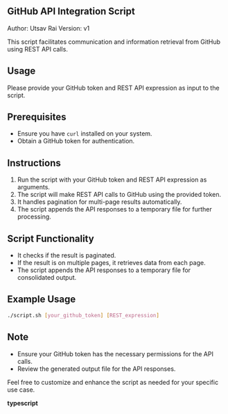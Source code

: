 ## GitHub API Integration Script

Author: Utsav Rai
Version: v1

This script facilitates communication and information retrieval from GitHub using REST API calls.

## Usage

Please provide your GitHub token and REST API expression as input to the script.

## Prerequisites

- Ensure you have `curl` installed on your system.
- Obtain a GitHub token for authentication.

## Instructions

1. Run the script with your GitHub token and REST API expression as arguments.
2. The script will make REST API calls to GitHub using the provided token.
3. It handles pagination for multi-page results automatically.
4. The script appends the API responses to a temporary file for further processing.

## Script Functionality

- It checks if the result is paginated.
- If the result is on multiple pages, it retrieves data from each page.
- The script appends the API responses to a temporary file for consolidated output.

## Example Usage

```bash
./script.sh [your_github_token] [REST_expression]

```

## Note

- Ensure your GitHub token has the necessary permissions for the API calls.
- Review the generated output file for the API responses.

Feel free to customize and enhance the script as needed for your specific use case.

**typescript**
